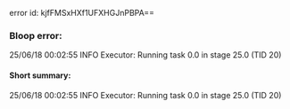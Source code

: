 error id: kjfFMSxHXf1UFXHGJnPBPA==
### Bloop error:

25/06/18 00:02:55 INFO Executor: Running task 0.0 in stage 25.0 (TID 20)
#### Short summary: 

25/06/18 00:02:55 INFO Executor: Running task 0.0 in stage 25.0 (TID 20)